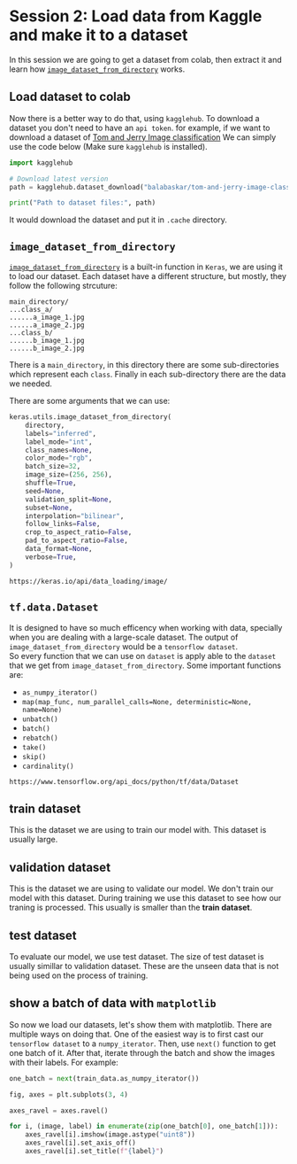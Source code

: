 # Session 2: Load data from Kaggle and make it to a dataset

In this session we are going to get a dataset from
colab, then extract it and learn how [`image_dataset_from_directory`](https://keras.io/api/data_loading/image/) works.

## Load dataset to colab

Now there is a better way to do that, using `kagglehub`.
To download a dataset you don't need to have an `api token`.
for example, if we want to download a dataset of 
[Tom and Jerry Image classification](https://www.kaggle.com/datasets/balabaskar/tom-and-jerry-image-classification)
We can simply use the code below (Make sure `kagglehub` is installed).

```python
import kagglehub

# Download latest version
path = kagglehub.dataset_download("balabaskar/tom-and-jerry-image-classification")

print("Path to dataset files:", path)
```

It would download the dataset and put it in `.cache` directory.


## `image_dataset_from_directory`

[`image_dataset_from_directory`](https://keras.io/api/data_loading/image/) is a built-in function in `Keras`, we are using it to load our dataset.
Each dataset have a different structure, 
but mostly, they follow the following strcuture:

```text
main_directory/
...class_a/
......a_image_1.jpg
......a_image_2.jpg
...class_b/
......b_image_1.jpg
......b_image_2.jpg
```

There is a `main_directory`, in this directory there are
some sub-directories which represent each `class`.
Finally in each sub-directory there are the data we needed.

There are some arguments that we can use:

```python
keras.utils.image_dataset_from_directory(
    directory,
    labels="inferred",
    label_mode="int",
    class_names=None,
    color_mode="rgb",
    batch_size=32,
    image_size=(256, 256),
    shuffle=True,
    seed=None,
    validation_split=None,
    subset=None,
    interpolation="bilinear",
    follow_links=False,
    crop_to_aspect_ratio=False,
    pad_to_aspect_ratio=False,
    data_format=None,
    verbose=True,
)
```

```{note}
https://keras.io/api/data_loading/image/
```

## `tf.data.Dataset`

It is designed to have so much efficency when working with data,
specially when you are dealing with a large-scale dataset. 
The output of `image_dataset_from_directory` would be a
`tensorflow dataset`.  
So every function that we can use on `dataset` is apply able
to the `dataset` that we get from `image_dataset_from_directory`.
Some important functions are:

* `as_numpy_iterator()`
* `map(map_func, num_parallel_calls=None, deterministic=None, name=None)`
* `unbatch()`
* `batch()`
* `rebatch()`
* `take()`
* `skip()`
* `cardinality()`

```{note}
https://www.tensorflow.org/api_docs/python/tf/data/Dataset
```

## train dataset

This is the dataset we are using to train our model with.
This dataset is usually large.

## validation dataset

This is the dataset we are using to validate our model.
We don't train our model with this dataset.
During training we use this dataset to see how our traning is processed.
This usually is smaller than the **train dataset**.

## test dataset

To evaluate our model, we use test dataset.
The size of test dataset is usually simillar to validation dataset.
These are the unseen data that is not being used on the process of training.

## show a batch of data with `matplotlib`

So now we load our datasets, let's show them with matplotlib.
There are multiple ways on doing that.
One of the easiest way is to first cast our `tensorflow dataset`
to a `numpy_iterator`.
Then, use `next()` function to get one batch of it.
After that, iterate through the batch and show the images with
their labels.
For example:

```python
one_batch = next(train_data.as_numpy_iterator())

fig, axes = plt.subplots(3, 4)

axes_ravel = axes.ravel()

for i, (image, label) in enumerate(zip(one_batch[0], one_batch[1])):
    axes_ravel[i].imshow(image.astype("uint8"))
    axes_ravel[i].set_axis_off()
    axes_ravel[i].set_title(f"{label}")

```


